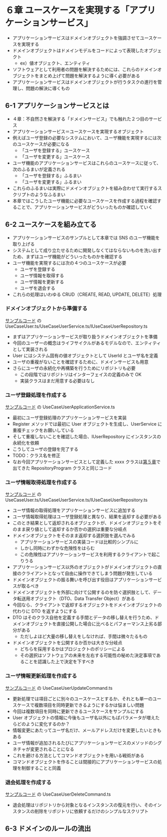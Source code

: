 # ６章 ユースケースを実現する「アプリケーションサービス」

- アプリケーションサービスはドメインオブジェクトを強調させてユースケースを実現する
- ドメインオブジェクトはドメインモデルをコードによって表現したオブジェクト
  - ex）値オブジェクト、エンティティ
- ソフトウェアとして利用者の問題を解決するためには、これらのドメインオブジェクトをまとめ上げて問題を解決するように導く必要がある
- アプリケーションサービスはドメインオブジェクトが行うタスクの進行を管理し、問題の解決に導くもの

## 6-1 アプリケーションサービスとは

- ４章：不自然さを解決する「ドメインサービス」でも触れた２つ目のサービス
- アプリケーションサービス＝ユースケースを実現するオブジェクト
- 例えばユーザ登録の必要なシステムにおいて、ユーザ機能を実現するには次のユースケースが必要になる
  - 「ユーザを登録する」ユースケース
  - 「ユーザを変更する」ユースケース
- ユーザ機能のアプリケーションサービスはこれらのユースケースに従って、次のふるまいが定義される
  - 「ユーザを登録する」ふるまい
  - 「ユーザを変更する」ふるまい
- これらのふるまいは実際にドメインオブジェクトを組み合わせて実行するスクリプトのようなふるまい
- 本章ではこうしたユーザ機能に必要なユースケースを作成する過程を確認することで、アプリケーションサービスがどういったものか確認していく

## 6-2 ユースケースを組み立てる

- アプリケーションサービスのサンプルとして本章では SNS のユーザ機能を取り上げる
- システムとして成り立たせるために開発しなくてはならないものを洗い出すため、まずはユーザ機能がどういったものかを確認する
- ユーザ機能を実現するには次の４つのユースケースが必要
  - ユーザを登録する
  - ユーザ情報を取得する
  - ユーザ情報を更新する
  - ユーザを退会する
- これらの処理はいわゆる CRUD（CREATE, READ, UPDATE, DELETE）処理

### ドメインオブジェクトから準備する

[サンプルコード](https://github.com/miily8310s/ddd-bottomup/blob/master/chap6/SampleCodes/)
の UseCaseUser.ts/UseCaseUserService.ts/IUseCaseUserRepository.ts

- まずはアプリケーションサービスが取り扱うドメインオブジェクトを準備
- 今回のユーザーの概念はライフサイクルがあるモデルなので、エンティティとして実装される
- User にはシステム固有の値オブジェクトとして UserId とユーザ名を定義
- ユーザの重複がないことを確認するために、ドメインサービスも用意
- さらにユーザの永続化や再構築を行うためにリポジトリも必要
  - この段階ではリポジトリはインターフェイスの定義のみで OK
  - 実装クラスはまだ用意する必要はなし

### ユーザ登録処理を作成する

[サンプルコード](https://github.com/miily8310s/ddd-bottomup/blob/master/chap6/SampleCodes/)
の UseCaseUserApplicationService.ts

- 最初にユーザ登録処理のアプリケーションサービスを実装
- Register メソッドでは最初に User オブジェクトを生成し、UserService に重複チェックをお願いしている
- そして重複しないことを確認した場合、IUserRepository にインスタンスの永続化を依頼
- こうしてユーザの登録を完了する
- TODO：クラス名を修正
- なお今回アプリケーションサービスとして定義した xxxx クラスは[第５章](https://github.com/miily8310s/ddd-bottomup/blob/master/chap5/SampleCodes/5-2.ts)で出てきた RepositoryProgram クラスと同じコード

### ユーザ情報取得処理を作成する

[サンプルコード](https://github.com/miily8310s/ddd-bottomup/blob/master/chap6/SampleCodes/)
の UseCaseUser.ts/UseCaseUserService.ts/IUseCaseUserRepository.ts

- ユーザ情報の取得処理をアプリケーションサービスに追加する
- ユーザ情報取得処理はユーザ登録処理と異なり、結果を返却する必要がある
- このとき結果として返却されるオブジェクトが、ドメインオブジェクトをそのまま戻り値として返却するか否かの選択は重要な分岐点
- ドメインオブジェクトをそのまま返却する選択肢を選んでみる
  - アプリケーションサービスの実装コードは比較的シンプルに
  - しかし同時にわずかな危険性をはらむ
  - この危険性はアプリケーションサービスを利用するクライアントで起こりうる
- アプリケーションサービス以外のオブジェクトがドメインオブジェクトの直接のクライアントとなって自由に操作できてしまう問題が発生している
- ドメインオブジェクトの振る舞いを呼び出す役目はアプリケーションサービスが取るべき
- ドメインオブジェクトを外部に向けて公開するのを防ぐ選択肢として、データ転送用オブジェクト（DTO、Data Transfer Object）がある
- 今回なら、クライアントで返却するオブジェクトをドメインオブジェクトの代わりに DTO を返すようにする
- DTO はそのクラス自他を定義する手間とデータの移し替えを行うため、ドメインオブジェクトを直接公開した場合に比べるとパフォーマンス上劣る部分がある
  - ただしよほど大量の移し替えをしなければ、手間は微々たるもの
- ドメインオブジェクトを公開するか否かは大きな分岐点
  - どちらを採用するかはプロジェクトのポリシーによる
  - その選択はソフトウェアの未来を左右する可能性の秘めた決定事項であることを認識した上で決定を下すべき

### ユーザ情報更新処理を作成する

[サンプルコード](https://github.com/miily8310s/ddd-bottomup/blob/master/chap6/SampleCodes/)
の UseCaseUserUpdateCommand.ts

- 更新処理では項目ごとに別々のユースケースとするか、それとも単一のユースケースで複数項目を同時更新できるようにするかは悩ましい問題
- 今回は複数項目を同時に更新できるユースケースをサンプルにする
- User オブジェクトの情報に今後もユーザ名以外にもぱパラメータが増えたらどのように変化するのか？
- 情報変更にあたってユーザ名だけ、メールアドレスだけを変更したいときもある
- ユーザ情報が追加されるたびにアプリケーションサービスのメソッドのシグネチャが変更されることになる
- これを避ける方法としてコマンドオブジェクトを用いる戦術がある
- コマンドオブジェクトを作ることは間接的にアプリケーションサービスの処理を制御することと同義

### 退会処理を作成する

[サンプルコード](https://github.com/miily8310s/ddd-bottomup/blob/master/chap6/SampleCodes/)
の UseCaseUserDeleteCommand.ts

- 退会処理はリポジトリから対象となるインスタンスの復元を行い、そのインスタンスの削除をリポジトリに依頼するだけのシンプルなスクリプト

## 6-3 ドメインのルールの流出
